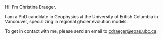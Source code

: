 Hi! I'm Christina Draeger.

I am a PhD candidate in Geophysics at the University of British Columbia in Vancouver, specializing in regional glacier evolution models.

To get in contact with me, please send an email to cdraeger@eoas.ubc.ca.
